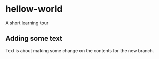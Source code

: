 # hellow-world
A short learning tour
## Adding some text
Text is about making some change on the contents for the new branch.
